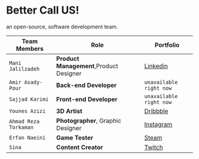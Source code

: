 # Better Call US!
an open-source, software development team. 

| Team Members  | Role | Portfolio |
| ------------- | ------------- |  ------------- |
| `Mani Jalilzadeh`  | **Product Management**,Product Designer  | [Linkedin](https://linkedin.com/in/wayofmani) |
| `Amir Asady-Pour`  | **Back-end Developer**  | `unavailable right now` |
| `Sajjad Karimi`  | **Front-end Developer**| `unavailable right now` |
| `Younes Azizi`  | **3D Artist**  | [Dribbble](https://dribbble.com/designbyounes) |
| `Ahmad Reza Torkaman`  | **Photographer**, Graphic Designer  | [Instagram](https://www.instagram.com/ahmdrezaat/) |
| `Erfan Naeini`  | **Game Tester** | [Steam](https://steamcommunity.com/id/DawshErfan/) |
| `Sina`  | **Content Creator** | [Twitch](https://twitch.tv/sinadialup) |

